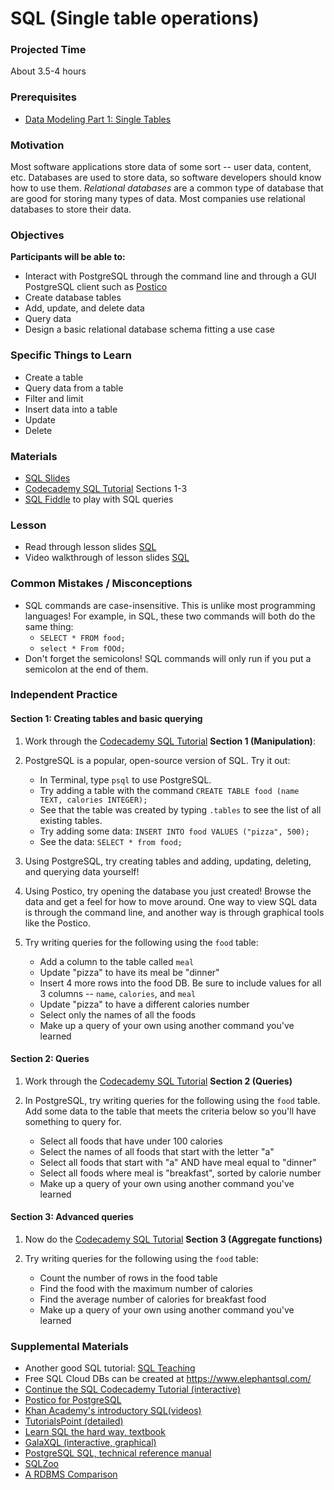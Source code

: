 # SQL (Single table operations)

### Projected Time

About 3.5-4 hours

### Prerequisites

- [Data Modeling Part 1: Single Tables](./data-modeling-1.md)

### Motivation

Most software applications store data of some sort -- user data, content, etc. Databases are used to store data, so software developers should know how to use them. _Relational databases_ are a common type of database that are good for storing many types of data. Most companies use relational databases to store their data.

### Objectives

**Participants will be able to:**

- Interact with PostgreSQL through the command line and through a GUI PostgreSQL client such as [Postico](https://eggerapps.at/postico/)
- Create database tables
- Add, update, and delete data
- Query data
- Design a basic relational database schema fitting a use case

### Specific Things to Learn

- Create a table
- Query data from a table
- Filter and limit
- Insert data into a table
- Update
- Delete

### Materials

- [SQL Slides](https://docs.google.com/presentation/d/1xK7_t_yJcu4RcBkj0Gv-t5uyBCNr0g4cHKqAJSxNwY0/edit)
- [Codecademy SQL Tutorial](https://www.codecademy.com/learn/learn-sql) Sections 1-3
- [SQL Fiddle](http://sqlfiddle.com/) to play with SQL queries

### Lesson

- Read through lesson slides [SQL](https://docs.google.com/presentation/d/1xK7_t_yJcu4RcBkj0Gv-t5uyBCNr0g4cHKqAJSxNwY0/edit)
- Video walkthrough of lesson slides [SQL](https://drive.google.com/file/d/1V0bk3fH_8PsRE3Vz4J3qe3TTiqBClT6y/view)

### Common Mistakes / Misconceptions

- SQL commands are case-insensitive. This is unlike most programming languages! For example, in SQL, these two commands will both do the same thing:
  - `SELECT * FROM food;`
  - `select * From fOOd;`
- Don't forget the semicolons! SQL commands will only run if you put a semicolon at the end of them.

### Independent Practice

#### Section 1: Creating tables and basic querying

1. Work through the [Codecademy SQL Tutorial](https://www.codecademy.com/learn/learn-sql) **Section 1 (Manipulation)**:

1. PostgreSQL is a popular, open-source version of SQL. Try it out:
   - In Terminal, type `psql` to use PostgreSQL.
   - Try adding a table with the command `CREATE TABLE food (name TEXT, calories INTEGER);`
   - See that the table was created by typing `.tables` to see the list of all existing tables.
   - Try adding some data: `INSERT INTO food VALUES ("pizza", 500);`
   - See the data: `SELECT * from food;`

1. Using PostgreSQL, try creating tables and adding, updating, deleting, and querying data yourself!

1. Using Postico, try opening the database you just created! Browse the data and get a feel for how to move around. One way to view SQL data is through the command line, and another way is through graphical tools like the Postico.

1. Try writing queries for the following using the `food` table:
   - Add a column to the table called `meal`
   - Update "pizza" to have its meal be "dinner"
   - Insert 4 more rows into the food DB. Be sure to include values for all 3 columns -- `name`, `calories`, and `meal`
   - Update "pizza" to have a different calories number
   - Select only the names of all the foods
   - Make up a query of your own using another command you've learned

#### Section 2: Queries

1. Work through the [Codecademy SQL Tutorial](https://www.codecademy.com/learn/learn-sql) **Section 2 (Queries)**

2. In PostgreSQL, try writing queries for the following using the `food` table. Add some data to the table that meets the criteria below so you'll have something to query for.
   - Select all foods that have under 100 calories
   - Select the names of all foods that start with the letter "a"
   - Select all foods that start with "a" AND have meal equal to "dinner"
   - Select all foods where meal is "breakfast", sorted by calorie number
   - Make up a query of your own using another command you've learned

#### Section 3: Advanced queries

1. Now do the [Codecademy SQL Tutorial](https://www.codecademy.com/learn/learn-sql) **Section 3 (Aggregate functions)**

2. Try writing queries for the following using the `food` table:
   - Count the number of rows in the food table
   - Find the food with the maximum number of calories
   - Find the average number of calories for breakfast food
   - Make up a query of your own using another command you've learned

### Supplemental Materials

- Another good SQL tutorial: [SQL Teaching](https://www.sqlteaching.com)
- Free SQL Cloud DBs can be created at https://www.elephantsql.com/
- [Continue the SQL Codecademy Tutorial (interactive)](https://www.codecademy.com/learn/learn-sql)
- [Postico for PostgreSQL](https://eggerapps.at/postico/)
- [Khan Academy's introductory SQL(videos)](https://www.khanacademy.org/computing/computer-programming/sql/sql-basics/v/welcome-to-sql)
- [TutorialsPoint (detailed)](https://www.tutorialspoint.com/sql/)
- [Learn SQL the hard way, textbook](https://learncodethehardway.org/sql/)
- [GalaXQL (interactive, graphical)](http://sol.gfxile.net/galaxql.html)
- [PostgreSQL SQL, technical reference manual](https://www.postgresql.org/docs/current/static/sql.html)
- [SQLZoo](https://sqlzoo.net/wiki/SQL_Tutorial)
- [A RDBMS Comparison](https://www.digitalocean.com/community/tutorials/sqlite-vs-mysql-vs-postgresql-a-comparison-of-relational-database-management-systems)
